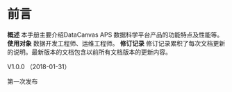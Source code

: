 # 前言
**概述**
本手册主要介绍DataCanvas APS 数据科学平台产品的功能特点及性能等。
**使用对象**
数据开发工程师、运维工程师。
**修订记录**
修订记录累积了每次文档更新的说明。最新版本的文档包含以前所有文档版本的更新内容。

V1.0.0 （2018-01-31）

第一次发布
